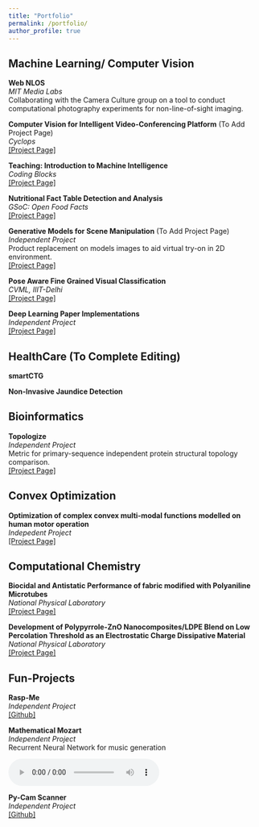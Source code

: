 ```yaml
---
title: "Portfolio"
permalink: /portfolio/
author_profile: true
---
```


## Machine Learning/ Computer Vision

<b>Web NLOS</b><br>
<i>MIT Media Labs</i>
<br>
Collaborating with the Camera Culture group on a tool to conduct computational photography experiments for non-line-of-sight imaging.

<b>Computer Vision for Intelligent Video-Conferencing Platform</b> (To Add Project Page)<br>
<i>Cyclops</i>
<br>
[[Project Page]](../projects/cyclops)

<b>Teaching: Introduction to Machine Intelligence</b><br>
<i>Coding Blocks</i><br>
[[Project Page]](../projects/codingblocks)

<b>Nutritional Fact Table Detection and Analysis</b><br>
<i>GSoC: Open Food Facts</i>
<br>
[[Project Page]](../projects/gsoc18)

<b>Generative Models for Scene Manipulation</b> (To Add Project Page) <br>
<i>Independent Project</i>
<br>
Product replacement on models images to aid virtual try-on in 2D environment.
<br>
[[Project Page]](../project/scenemanipulation)

<b>Pose Aware Fine Grained Visual Classification</b><br>
<i>CVML, IIIT-Delhi</i>
<br>
[[Project Page]](../publications/FGVC)

<b>Deep Learning Paper Implementations</b><br>
<i>Independent Project</i> <br>
[[Project Page]](../projects/paper-implementations)

## HealthCare (To Complete Editing)

<b>smartCTG</b>

<b>Non-Invasive Jaundice Detection</b>

## Bioinformatics

<b>Topologize</b><br>
<i>Independent Project</i>
<br>
Metric for primary-sequence independent protein structural topology comparison.
<br>
[[Project Page]](../projects/topologize)

## Convex Optimization

<b>Optimization of complex convex multi-modal functions modelled on human motor operation</b><br>
<i>Indepedent Project</i>
<br>
[[Project Page]](../publications/HIDE)

## Computational Chemistry

<b>Biocidal and Antistatic Performance of fabric modified with Polyaniline Microtubes</b><br>
<i>National Physical Laboratory</i>
<br>
[[Project Page]](../publications/chem)

<b>Development of Polypyrrole-ZnO Nanocomposites/LDPE Blend on Low Percolation Threshold as an Electrostatic Charge Dissipative Material</b><br>
<i>National Physical Laboratory</i>
<br>
[[Project Page]](../projects/amwc2015)

## Fun-Projects

<b>Rasp-Me</b><br>
<i>Independent Project</i>
<br>
[[Github]](https://github.com/ayushchopra96/PiController.git)

<b>Mathematical Mozart</b><br>
<i>Independent Project</i>
<br>
Recurrent Neural Network for music generation
<br>
<div id="music"><audio controls>                                         
	<source src="../files/audio-sample.mp4" type="audio/mpeg">
	    Your browser does not support the audio element.
</audio></div>

<b>Py-Cam Scanner</b><br>
<i>Independent Project</i>
<br>
[[Github]](https://github.com/ayushchopra96/PythonCamScanner.git)